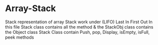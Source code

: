 # Array-Stack
Stack representation of array 
Stack work under (LIFO) Last In First Out 
In this file Stack class contains all the method & the StackObj class contains the Object class
Stack Class contain Push, pop, Display, isEmpty, isFull, peek methods 
